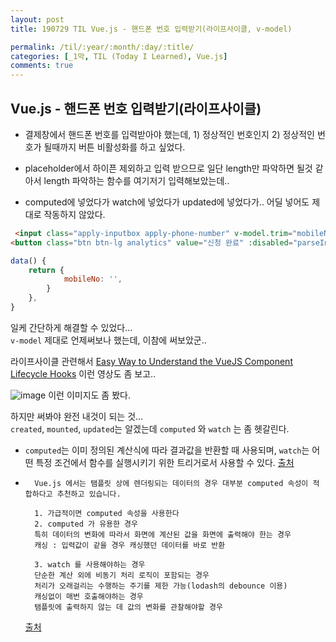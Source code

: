 ```yaml
---
layout: post
title: 190729 TIL Vue.js - 핸드폰 번호 입력받기(라이프사이클, v-model)

permalink: /til/:year/:month/:day/:title/
categories: [_1막, TIL (Today I Learned), Vue.js]
comments: true
---
```


## **Vue.js - 핸드폰 번호 입력받기(라이프사이클)**

- 결제창에서 핸드폰 번호를 입력받아야 했는데, 1) 정상적인 번호인지 2) 정상적인 번호가 될때까지 버튼 비활성화를 하고 싶었다. 

- placeholder에서 하이픈 제외하고 입력 받으므로 일단 length만 파악하면 될것 같아서 length 파악하는 함수를 여기저기 입력해보았는데..

- computed에 넣었다가 watch에 넣었다가 updated에 넣었다가.. 어딜 넣어도 제대로 작동하지 않았다. 

```html
 <input class="apply-inputbox apply-phone-number" v-model.trim="mobileNo" type="number" placeholder="휴대폰번호 (‘-’ 제외">
<button class="btn btn-lg analytics" value="신청 완료" :disabled="parseInt(mobileNo.length) !== 11" @click="goPaymentCheck">신청 완료</button>
```

```js
data() {
    return {
            mobileNo: '',
        }
    },
}
```

일케 간단하게 해결할 수 있었다...  
`v-model` 제대로 언제써보나 했는데, 이참에 써보았군.. 

라이프사이클 관련해서 
[Easy Way to Understand the VueJS Component Lifecycle Hooks](https://www.youtube.com/watch?v=bWHJeIzVCqA&t=1512s) 이런 영상도 좀 보고.. 

![image](https://user-images.githubusercontent.com/40848630/62053554-d4470f80-b252-11e9-9024-b1b52e9a73d2.png) 이런 이미지도 좀 봤다. 

하지만 써봐야 완전 내것이 되는 것...  
`created`, `mounted`, `updated`는 알겠는데 `computed` 와 `watch` 는 좀 헷갈린다. 


- `computed`는 이미 정의된 계산식에 따라 결과값을 반환할 때 사용되며, `watch`는 어떤 특정 조건에서 함수를 실행시키기 위한 트리거로서 사용할 수 있다.
[출처](https://medium.com/@hozacho/%EB%A7%A8%EB%95%85%EC%97%90vuejs-computed-vs-watch-%EC%96%B8%EC%A0%9C%EC%8D%A8%EC%95%BC%ED%95%A0%EA%B9%8C-d25316c4ef42)

- ```
    Vue.js 에서는 탬플릿 상에 렌더링되는 데이터의 경우 대부분 computed 속성이 적합하다고 추천하고 있습니다.

    1. 가급적이면 computed 속성을 사용한다
    2. computed 가 유용한 경우
    특히 데이터의 변화에 따라서 화면에 계산된 값을 화면에 출력해야 한는 경우
    캐싱 : 입력값이 같을 경우 캐싱했던 데이터를 바로 반환

    3. watch 를 사용해야하는 경우
    단순한 계산 외에 비동기 처리 로직이 포함되는 경우
    처리가 오래걸리는 수행하는 주기를 제한 가능(lodash의 debounce 이용)
    캐싱없이 매번 호출해야하는 경우
    탬플릿에 출력하지 않는 데 값의 변화를 관찰해야할 경우
    ```

    [출처](https://www.a-ha.io/questions/45dab98302af2402a5e0224355b783b6)
